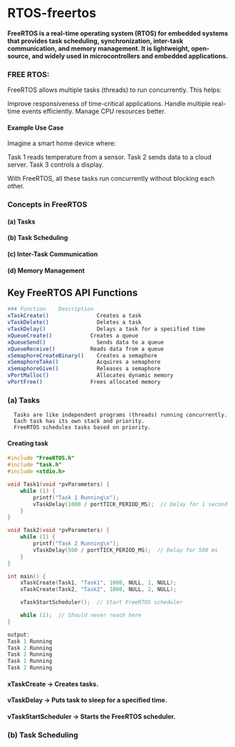 # RTOS-freertos
#### FreeRTOS is a real-time operating system (RTOS) for embedded systems that provides task scheduling, synchronization, inter-task communication, and memory management. It is lightweight, open-source, and widely used in microcontrollers and embedded applications.

### FREE RTOS:
FreeRTOS allows multiple tasks (threads) to run concurrently. This helps:

Improve responsiveness of time-critical applications. 
Handle multiple real-time events efficiently.
Manage CPU resources better.
 
#### Example Use Case
Imagine a smart home device where:

Task 1 reads temperature from a sensor.
Task 2 sends data to a cloud server.
Task 3 controls a display.

With FreeRTOS, all these tasks run concurrently without blocking each other.

### Concepts in FreeRTOS
#### (a) Tasks
#### (b) Task Scheduling
#### (c) Inter-Task Communication
#### (d) Memory Management

## Key FreeRTOS API Functions
``` bash
### Function	Description
xTaskCreate()	            Creates a task
vTaskDelete()	            Deletes a task
vTaskDelay()	            Delays a task for a specified time
xQueueCreate()	          Creates a queue
xQueueSend()	            Sends data to a queue
xQueueReceive()	          Reads data from a queue
xSemaphoreCreateBinary()	Creates a semaphore
xSemaphoreTake()	        Acquires a semaphore
xSemaphoreGive()	        Releases a semaphore
vPortMalloc()	            Allocates dynamic memory
vPortFree()	              Frees allocated memory
```
### (a) Tasks
      Tasks are like independent programs (threads) running concurrently.
      Each task has its own stack and priority.
      FreeRTOS schedules tasks based on priority.
#### Creating task
```c
#include "FreeRTOS.h"
#include "task.h"
#include <stdio.h>

void Task1(void *pvParameters) {
    while (1) {
        printf("Task 1 Running\n");
        vTaskDelay(1000 / portTICK_PERIOD_MS);  // Delay for 1 second
    }
}

void Task2(void *pvParameters) {
    while (1) {
        printf("Task 2 Running\n");
        vTaskDelay(500 / portTICK_PERIOD_MS);  // Delay for 500 ms
    }
}

int main() {
    xTaskCreate(Task1, "Task1", 1000, NULL, 1, NULL);
    xTaskCreate(Task2, "Task2", 1000, NULL, 2, NULL);

    vTaskStartScheduler();  // Start FreeRTOS scheduler

    while (1);  // Should never reach here
}

output:
Task 1 Running
Task 2 Running
Task 2 Running
Task 1 Running
Task 2 Running
```
#### xTaskCreate → Creates tasks.
#### vTaskDelay → Puts task to sleep for a specified time.
#### vTaskStartScheduler → Starts the FreeRTOS scheduler.

### (b) Task Scheduling
